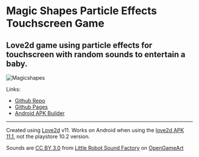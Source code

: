 # Magic Shapes Particle Effects Touchscreen Game

Love2d game using particle effects for touchscreen with random sounds to entertain a baby.
----

![Magicshapes](magicshapes.gif?raw=true "Magicshapes")

Links:
* [Github Repo](https://github.com/mikelduke/magic-shapes)
* [Github Pages](https://mikelduke.github.io/magic-shapes/)
* [Android APK Builder](https://github.com/mikelduke/love-android/tree/0.11.x-magicshapes)

----

Created using [Love2d](http://love2d.org) v11. Works on Android when using the [love2d APK 11.1](https://bitbucket.org/rude/love/downloads/), not the playstore 10.2 version.

Sounds are [CC BY 3.0](https://creativecommons.org/licenses/by/3.0/) from [Little Robot Sound Factory](https://www.littlerobotsoundfactory.com) on [OpenGameArt](https://opengameart.org/content/8-bit-sound-effects-library)
